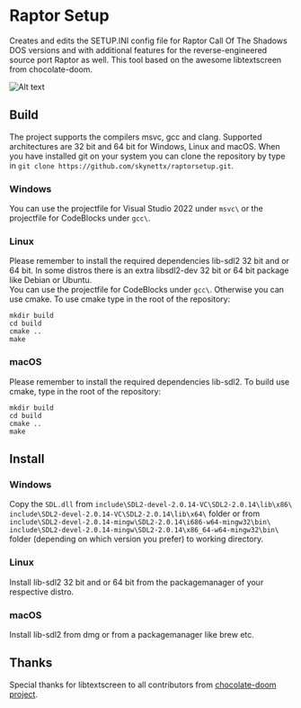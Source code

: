 # Raptor Setup
Creates and edits the SETUP.INI config file for Raptor Call Of The Shadows DOS versions and
with additional features for the reverse-engineered source port Raptor as well.
This tool based on the awesome libtextscreen from chocolate-doom.

![Alt text](https://imgur.com/Lo5FQQu.jpg "Raptor Setup")
## Build
The project supports the compilers msvc, gcc and clang. Supported architectures are 32 bit and 64 bit
for Windows, Linux and macOS. When you have installed git on your system you can clone the repository 
by type in `git clone https://github.com/skynettx/raptorsetup.git`.

### Windows
You can use the projectfile for Visual Studio 2022 under `msvc\` or the projectfile for CodeBlocks under `gcc\`.
 
### Linux
Please remember to install the required dependencies lib-sdl2 32 bit and or 64 bit. In some distros there is an extra libsdl2-dev 32 bit or 64 bit package like Debian or Ubuntu.  
You can use the projectfile for CodeBlocks under `gcc\`.
Otherwise you can use cmake. To use cmake type in the root of the repository:  
```
mkdir build  
cd build  
cmake ..  
make  
```

### macOS
Please remember to install the required dependencies lib-sdl2.
To build use cmake, type in the root of the repository:
```
mkdir build
cd build
cmake ..
make
```

## Install

### Windows
Copy the `SDL.dll` from `include\SDL2-devel-2.0.14-VC\SDL2-2.0.14\lib\x86\` `include\SDL2-devel-2.0.14-VC\SDL2-2.0.14\lib\x64\` folder or from 
`include\SDL2-devel-2.0.14-mingw\SDL2-2.0.14\i686-w64-mingw32\bin\` `include\SDL2-devel-2.0.14-mingw\SDL2-2.0.14\x86_64-w64-mingw32\bin\` folder (depending on which version you prefer) to working directory.

### Linux
Install lib-sdl2 32 bit and or 64 bit from the packagemanager of your respective distro.

### macOS
Install lib-sdl2 from dmg or from a packagemanager like brew etc.

## Thanks
Special thanks for libtextscreen to all contributors from [chocolate-doom project](https://github.com/chocolate-doom).

